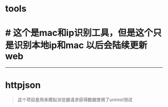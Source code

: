 # tools
# # 这个是mac和ip识别工具，但是这个只是识别本地ip和mac 以后会陆续更新web
* * *
# httpjson
>这个项目是用来模拟浏览器请求获得数据使用了*unirest*测试
